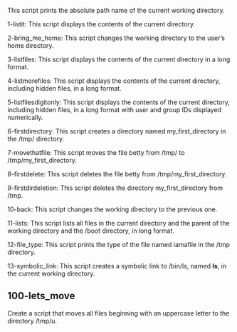 This script prints the absolute path name of the current working directory.

1-listit: This script displays the contents of the current directory.

2-bring_me_home: This script changes the working directory to the user’s home directory.

3-listfiles: This script displays the contents of the current directory in a long format.

4-listmorefiles: This script displays the contents of the current directory, including hidden files, in a long format.

5-listfilesdigitonly: This script displays the contents of the current directory, including hidden files, in a long format with user and group IDs displayed numerically.

6-firstdirectory: This script creates a directory named my_first_directory in the /tmp/ directory.

7-movethatfile: This script moves the file betty from /tmp/ to /tmp/my_first_directory.

8-firstdelete: This script deletes the file betty from /tmp/my_first_directory.

9-firstdirdeletion: This script deletes the directory my_first_directory from /tmp.

10-back: This script changes the working directory to the previous one.

11-lists: This script lists all files in the current directory and the parent of the working directory and the /boot directory, in long format.

12-file_type: This script prints the type of the file named iamafile in the /tmp directory.

13-symbolic_link: This script creates a symbolic link to /bin/ls, named __ls__, in the current working directory.

## 100-lets_move

Create a script that moves all files beginning with an uppercase letter to the directory /tmp/u.
